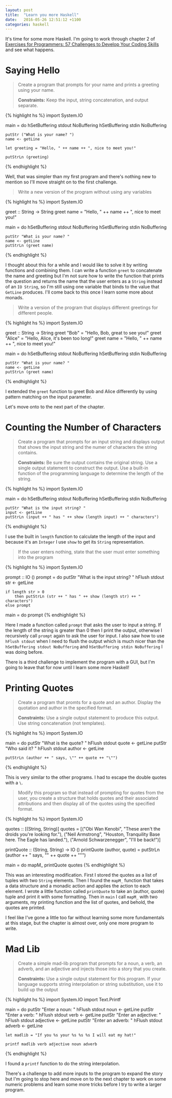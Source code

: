 ```yaml
---
layout: post
title:  "Learn you more Haskell"
date:   2016-05-26 12:51:12 +1100
categories: haskell
---
```


It's time for some more Haskell. I'm going to work through chapter 2 of [Exercises for Programmers: 57 Challenges to Develop Your Coding Skills](https://www.amazon.com/Exercises-Programmers-Challenges-Develop-Coding/dp/1680501224) and see what happens.

# Saying Hello

> Create a program that prompts for your name and prints a greeting using your name.
>
> __Constraints:__ Keep the input, string concatenation, and output separate.

{% highlight hs %}
import System.IO

main = do
    hSetBuffering stdout NoBuffering
    hSetBuffering stdin NoBuffering

    putStr ("What is your name? ")
    name <- getLine
    
    let greeting = "Hello, " ++ name ++ ", nice to meet you!"

    putStrLn (greeting)
{% endhighlight %}

Well, that was simpler than my first program and there's nothing new to mention so I'll move straight on to the first challenge.

> Write a new version of the program without using any variables

{% highlight hs %}
import System.IO

greet :: String -> String
greet name = "Hello, " ++ name ++ ", nice to meet you!"

main = do
    hSetBuffering stdout NoBuffering
    hSetBuffering stdin NoBuffering

    putStr "What is your name? "
    name <- getLine
    putStrLn (greet name)
{% endhighlight %}

I thought about this for a while and I would like to solve it by writing functions and combining them. I can write a function `greet` to concatenate the name and greeting but I'm not sure how to write the function that prints the question and returns the name that the user enters as a `String` instead of an `IO String`, so I'm still using one variable that binds to the value that `GetLine` produces. I'll come back to this once I learn some more about monads.

> Write a version of the program that displays different greetings for different people.

{% highlight hs %}
import System.IO

greet :: String -> String
greet "Bob" = "Hello, Bob, great to see you!"
greet "Alice" = "Hello, Alice, it's been too long!"
greet name = "Hello, " ++ name ++ ", nice to meet you!"

main = do
    hSetBuffering stdout NoBuffering
    hSetBuffering stdin NoBuffering

    putStr "What is your name? "
    name <- getLine
    putStrLn (greet name)
{% endhighlight %}

I extended the `greet` function to greet Bob and Alice differently by using pattern matching on the input parameter.

Let's move onto to the next part of the chapter.

# Counting the Number of Characters

> Create a program that prompts for an input string and displays output that shows the input string and the numer of characters the string contains.
>
> __Constraints:__ Be sure the output contains the original string. Use a single output statement to construct the output. Use a built-in function of the programming language to determine the length of the string.

{% highlight hs %}
import System.IO

main = do
    hSetBuffering stdout NoBuffering
    hSetBuffering stdin NoBuffering

    putStr "What is the input string? "
    input <- getLine
    putStrLn (input ++ " has " ++ show (length input) ++ " characters")
{% endhighlight %}

I use the built in `length` function to calculate the length of the input and because it's an `Integer` I use `show` to get its `String` representation.

> If the user enters nothing, state that the user must enter something into the program

{% highlight hs %}
import System.IO

prompt :: IO ()
prompt = do
    putStr "What is the input string? "
    hFlush stdout
    str <- getLine

    if length str > 0
        then putStrLn (str ++ " has " ++ show (length str) ++ " characters")
    else prompt

main = do
    prompt
{% endhighlight %}

Here I made a function called `prompt` that asks the user to input a string. If the length of the string is greater than 0 then I print the output, otherwise I recursively call `prompt` again to ask the user for input. I also saw how to use `hFlush stdout` when I need to flush the output which is much nicer than the `hSetBuffering stdout NoBuffering` and `hSetBuffering stdin NoBuffering` I was doing before.

There is a third challenge to implement the program with a GUI, but I'm going to leave that for now until I learn some more Haskell!

# Printing Quotes

> Create a program that promts for a quote and an author. Display the quotation and author in the specified format.
>
> __Constraints:__ Use a single output statement to produce this output. Use string concatenation (not templates).

{% highlight hs %}
import System.IO

main = do
    putStr "What is the quote? "
    hFlush stdout
    quote <- getLine
    putStr "Who said it? "
    hFlush stdout
    author <- getLine
    
    putStrLn (author ++ " says, \"" ++ quote ++ "\"")
{% endhighlight %}

This is very similar to the other programs. I had to escape the double quotes with a `\`.

> Modify this program so that instead of prompting for quotes from the user, you create a structure that holds quotes  and their associated attributions and then display all of the quotes using the specified format.

{% highlight hs %}
import System.IO

quotes :: [(String, String)]
quotes =
    [("Obi Wan Kenobi", "These aren't the droids you're looking for."),
    ("Neil Armstrong", "Houston, Tranquility Base here. The Eagle has landed."),
    ("Arnold Schwarzenegger", "I'll be back!")]

printQuote :: (String, String) -> IO ()
printQuote (author, quote) = putStrLn (author ++ " says, \"" ++ quote ++ "\"")

main = do
    mapM_ printQuote quotes
{% endhighlight %}

This was an interesting modification. First I stored the quotes as a list of tuples with two `String` elements. Then I found the `mapM_` function that takes a data structure and a monadic action and applies the action to each element. I wrote a little function called `printQuote` to take an (author, quote) tuple and print it with some formatting. Then in `main` I call `mapM_` with two arguments, my printing function and the list of quotes, and behold, the quotes are printed.

I feel like I've gone a little too far without learning some more fundamentals at this stage, but the chapter is almost over, only one more program to write.

# Mad Lib

> Create a simple mad-lib program that prompts for a noun, a verb, an adverb, and an adjective and injects those into a story that you create.
>
> __Constraints:__ Use a single output statement for this program. If your language supports string interpolation or string substitution, use it to build up the output

{% highlight hs %}
import System.IO
import Text.Printf

main = do
    putStr "Enter a noun: "
    hFlush stdout
    noun <- getLine
    putStr "Enter a verb: "
    hFlush stdout
    verb <- getLine
    putStr "Enter an adjective: "
    hFlush stdout
    adjective <- getLine
    putStr "Enter an adverb: "
    hFlush stdout
    adverb <- getLine
    
    let madlib = "If you %s your %s %s %s I will eat my hat!"
    
    printf madlib verb adjective noun adverb
{% endhighlight %}

I found a `printf` function to do the string interpolation.

There's a challenge to add more inputs to the program to expand the story but I'm going to stop here and move on to the next chapter to work on some numeric problems and learn some more tricks before I try to write a larger program.

